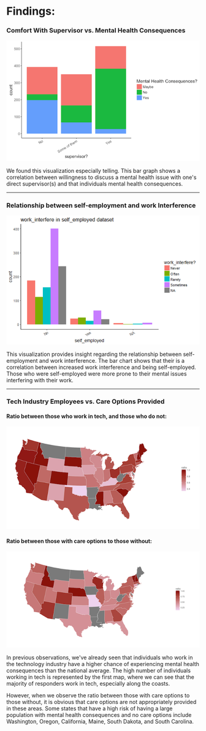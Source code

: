 # Findings:

### Comfort With Supervisor vs. Mental Health Consequences

![supervisor findings](imgs/supervisorCount.png)

We found this visualization especially telling. This bar graph shows a correlation between  willingness to discuss a mental health issue with one's direct supervisor(s) and that individuals mental health consequences.
***
### Relationship between self-employment and work Interference

![self-employment findings](imgs/Self-employedWorkInterference.png)

This visualization provides insight regarding the relationship between self-employment and work interference. The bar chart shows that their is a correlation between increased work interference and being self-employed. Those who were self-employed were more prone to their mental issues interfering with their work.  
***
### Tech Industry Employees vs. Care Options Provided

#### Ratio between those who work in tech, and those who do not:
![tech map](imgs/tech_company.png)

#### Ratio between those with care options to those without:
![care optinos map](imgs/care_options.png)

In previous observations, we've already seen that individuals who work in the technology industry have a higher chance of experiencing mental health consequences than the national average. The high number of individuals working in tech is represented by the first map, where we can see that the majority of responders work in tech, especially along the coasts.

However, when we observe the ratio between those with care options to those without, it is obvious that care options are not appropriately provided in these areas. Some states that have a high risk of having a large population with mental health consequences and no care options include Washington, Oregon, California, Maine, South Dakota, and South Carolina.
